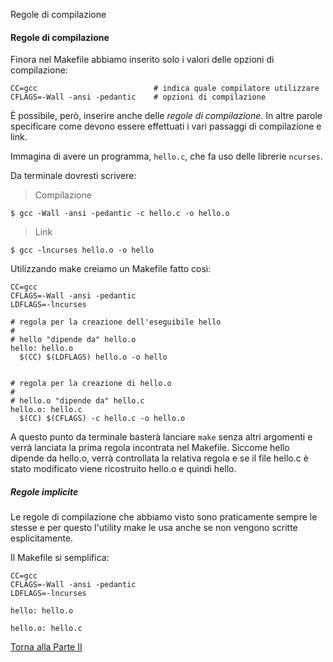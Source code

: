 Regole di compilazione

#### Regole di compilazione

Finora nel Makefile abbiamo inserito solo i valori delle opzioni di compilazione:

```
CC=gcc                          # indica quale compilatore utilizzare
CFLAGS=-Wall -ansi -pedantic    # opzioni di compilazione
```

&Egrave; possibile, però, inserire anche delle *regole di compilazione*.
In altre parole specificare come devono essere effettuati i vari passaggi
di compilazione e link.

Immagina di avere un programma, `hello.c`, che fa uso delle librerie `ncurses`.

Da terminale dovresti scrivere:

> Compilazione

```
$ gcc -Wall -ansi -pedantic -c hello.c -o hello.o
```

> Link

```
$ gcc -lncurses hello.o -o hello
```

Utilizzando make creiamo un Makefile fatto così:

```
CC=gcc
CFLAGS=-Wall -ansi -pedantic
LDFLAGS=-lncurses

# regola per la creazione dell'eseguibile hello
#
# hello "dipende da" hello.o
hello: hello.o
  $(CC) $(LDFLAGS) hello.o -o hello


# regola per la creazione di hello.o
#
# hello.o "dipende da" hello.c
hello.o: hello.c
  $(CC) $(CFLAGS) -c hello.c -o hello.o
```

A questo punto da terminale basterà lanciare `make` senza altri argomenti
e verrà lanciata la prima regola incontrata nel Makefile.
Siccome hello dipende da hello.o, verrà controllata la relativa regola e se
il file hello.c è stato modificato viene ricostruito hello.o e quindi hello.

##### Regole implicite

Le regole di compilazione che abbiamo visto sono praticamente sempre le stesse
e per questo l'utility make le usa anche se non vengono scritte esplicitamente.

Il Makefile si semplifica:

```
CC=gcc
CFLAGS=-Wall -ansi -pedantic
LDFLAGS=-lncurses

hello: hello.o

hello.o: hello.c
```

<a href="/activities/2">Torna alla Parte II</a>

